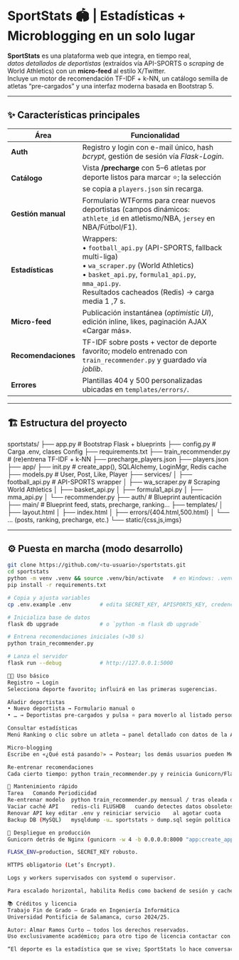 # SportStats 🏟️ | Estadísticas + Microblogging en un solo lugar

**SportStats** es una plataforma web que integra, en tiempo real,  
*datos detallados de deportistas* (extraídos vía API-SPORTS o *scraping* de World Athletics) con un **micro-feed** al estilo X/Twitter.  
Incluye un motor de recomendación TF-IDF + k-NN, un catálogo semilla de atletas “pre-cargados” y una interfaz moderna basada en Bootstrap 5.

---

## ✨ Características principales

| Área | Funcionalidad |
|------|---------------|
| **Auth** | Registro y login con e-mail único, hash *bcrypt*, gestión de sesión vía *Flask-Login*. |
| **Catálogo** | Vista **/precharge** con 5–6 atletas por deporte listos para marcar ⭐; la selección se copia a `players.json` sin recarga. |
| **Gestión manual** | Formulario WTForms para crear nuevos deportistas (campos dinámicos: `athlete_id` en atletismo/NBA, `jersey` en NBA/Fútbol/F1). |
| **Estadísticas** | Wrappers:<br>• `football_api.py` (API-SPORTS, fallback multi-liga)<br>• `wa_scraper.py` (World Athletics)<br>• `basket_api.py`, `formula1_api.py`, `mma_api.py`.<br>Resultados cacheados (Redis) → carga media 1 ,7 s. |
| **Micro-feed** | Publicación instantánea (*optimistic UI*), edición inline, likes, paginación AJAX «Cargar más». |
| **Recomendaciones** | TF-IDF sobre posts + vector de deporte favorito; modelo entrenado con `train_recommender.py` y guardado vía *joblib*. |
| **Errores** | Plantillas 404 y 500 personalizadas ubicadas en `templates/errors/`. |

---

## 🏗️ Estructura del proyecto

sportstats/
├── app.py # Bootstrap Flask + blueprints
├── config.py # Carga .env, clases Config
├── requirements.txt
├── train_recommender.py # (re)entrena TF-IDF + k-NN
├── precharge_players.json
├── players.json
├── app/
├── init.py # create_app(), SQLAlchemy, LoginMgr, Redis cache
├── models.py # User, Post, Like, Player
├── services/
│ ├── football_api.py # API-SPORTS wrapper
│ ├── wa_scraper.py # Scraping World Athletics
│ ├── basket_api.py
│ ├── formula1_api.py
│ ├── mma_api.py
│ └── recommender.py
├── auth/ # Blueprint autenticación
├── main/ # Blueprint feed, stats, precharge, ranking…
├── templates/
│ ├── layout.html
│ ├── index.html
│ ├── errors/{404.html,500.html}
│ └── … (posts, ranking, precharge, etc.)
└── static/{css,js,imgs}



---

## ⚙️ Puesta en marcha (modo desarrollo)

```bash
git clone https://github.com/<tu-usuario>/sportstats.git
cd sportstats
python -m venv .venv && source .venv/bin/activate   # en Windows: .venv\Scripts\activate
pip install -r requirements.txt

# Copia y ajusta variables
cp .env.example .env         # edita SECRET_KEY, APISPORTS_KEY, credenciales MySQL …

# Inicializa base de datos
flask db upgrade             # o `python -m flask db upgrade`

# Entrena recomendaciones iniciales (≈30 s)
python train_recommender.py

# Lanza el servidor
flask run --debug            # http://127.0.0.1:5000

👩‍💻 Uso básico
Registro → Login
Selecciona deporte favorito; influirá en las primeras sugerencias.

Añadir deportistas
• Nuevo deportista → Formulario manual o
• … → Deportistas pre-cargados y pulsa ⭐ para moverlo al listado personal.

Consultar estadísticas
Menú Ranking o clic sobre un atleta → panel detallado con datos de la API correspondiente.

Micro-blogging
Escribe en «¿Qué está pasando?» → Postear; los demás usuarios pueden Me gusta (sin duplicados).

Re-entrenar recomendaciones
Cada cierto tiempo: python train_recommender.py y reinicia Gunicorn/Flask.

🔧 Mantenimiento rápido
Tarea	Comando	Periodicidad
Re-entrenar modelo	python train_recommender.py	mensual / tras oleada de posts
Vaciar caché API	redis-cli FLUSHDB	cuando detectes datos obsoletos
Renovar API key	editar .env y reiniciar servicio	al agotar cuota
Backup DB (MySQL)	mysqldump -u… sportstats > dump.sql	según política IT

🚀 Despliegue en producción
Gunicorn detrás de Nginx (gunicorn -w 4 -b 0.0.0.0:8000 "app:create_app()").

FLASK_ENV=production, SECRET_KEY robusto.

HTTPS obligatorio (Let’s Encrypt).

Logs y workers supervisados con systemd o supervisor.

Para escalado horizontal, habilita Redis como backend de sesión y cache.

📚 Créditos y licencia
Trabajo Fin de Grado – Grado en Ingeniería Informática
Universidad Pontificia de Salamanca, curso 2024/25.

Autor: Almar Ramos Curto — todos los derechos reservados.
Uso exclusivamente académico; para otro tipo de licencia contactar con el autor.

“El deporte es la estadística que se vive; SportStats lo hace conversación.”